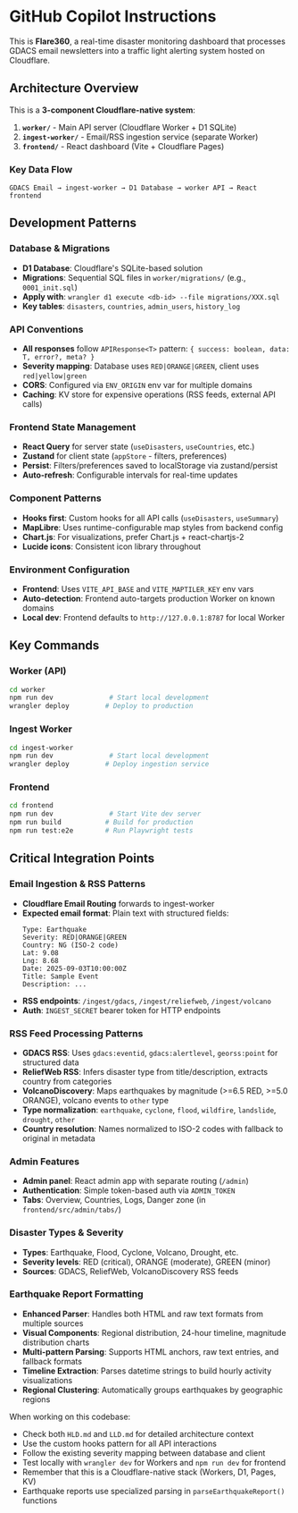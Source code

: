 # GitHub Copilot Instructions

This is **Flare360**, a real-time disaster monitoring dashboard that processes GDACS email newsletters into a traffic light alerting system hosted on Cloudflare.

## Architecture Overview

This is a **3-component Cloudflare-native system**:

1. **`worker/`** - Main API server (Cloudflare Worker + D1 SQLite)
2. **`ingest-worker/`** - Email/RSS ingestion service (separate Worker)  
3. **`frontend/`** - React dashboard (Vite + Cloudflare Pages)

### Key Data Flow
```
GDACS Email → ingest-worker → D1 Database → worker API → React frontend
```

## Development Patterns

### Database & Migrations
- **D1 Database**: Cloudflare's SQLite-based solution
- **Migrations**: Sequential SQL files in `worker/migrations/` (e.g., `0001_init.sql`)
- **Apply with**: `wrangler d1 execute <db-id> --file migrations/XXX.sql`
- **Key tables**: `disasters`, `countries`, `admin_users`, `history_log`

### API Conventions
- **All responses** follow `APIResponse<T>` pattern: `{ success: boolean, data: T, error?, meta? }`
- **Severity mapping**: Database uses `RED|ORANGE|GREEN`, client uses `red|yellow|green`
- **CORS**: Configured via `ENV_ORIGIN` env var for multiple domains
- **Caching**: KV store for expensive operations (RSS feeds, external API calls)

### Frontend State Management
- **React Query** for server state (`useDisasters`, `useCountries`, etc.)
- **Zustand** for client state (`appStore` - filters, preferences)
- **Persist**: Filters/preferences saved to localStorage via zustand/persist
- **Auto-refresh**: Configurable intervals for real-time updates

### Component Patterns
- **Hooks first**: Custom hooks for all API calls (`useDisasters`, `useSummary`)
- **MapLibre**: Uses runtime-configurable map styles from backend config
- **Chart.js**: For visualizations, prefer Chart.js + react-chartjs-2
- **Lucide icons**: Consistent icon library throughout

### Environment Configuration
- **Frontend**: Uses `VITE_API_BASE` and `VITE_MAPTILER_KEY` env vars
- **Auto-detection**: Frontend auto-targets production Worker on known domains
- **Local dev**: Frontend defaults to `http://127.0.0.1:8787` for local Worker

## Key Commands

### Worker (API)
```bash
cd worker
npm run dev              # Start local development
wrangler deploy         # Deploy to production
```

### Ingest Worker
```bash  
cd ingest-worker
npm run dev              # Start local development
wrangler deploy         # Deploy ingestion service
```

### Frontend
```bash
cd frontend  
npm run dev              # Start Vite dev server
npm run build           # Build for production
npm run test:e2e        # Run Playwright tests
```

## Critical Integration Points

### Email Ingestion & RSS Patterns
- **Cloudflare Email Routing** forwards to ingest-worker
- **Expected email format**: Plain text with structured fields:
  ```
  Type: Earthquake
  Severity: RED|ORANGE|GREEN
  Country: NG (ISO-2 code)
  Lat: 9.08
  Lng: 8.68
  Date: 2025-09-03T10:00:00Z
  Title: Sample Event
  Description: ...
  ```
- **RSS endpoints**: `/ingest/gdacs`, `/ingest/reliefweb`, `/ingest/volcano`
- **Auth**: `INGEST_SECRET` bearer token for HTTP endpoints

### RSS Feed Processing Patterns
- **GDACS RSS**: Uses `gdacs:eventid`, `gdacs:alertlevel`, `georss:point` for structured data
- **ReliefWeb RSS**: Infers disaster type from title/description, extracts country from categories
- **VolcanoDiscovery**: Maps earthquakes by magnitude (>=6.5 RED, >=5.0 ORANGE), volcano events to `other` type
- **Type normalization**: `earthquake`, `cyclone`, `flood`, `wildfire`, `landslide`, `drought`, `other`
- **Country resolution**: Names normalized to ISO-2 codes with fallback to original in metadata

### Admin Features
- **Admin panel**: React admin app with separate routing (`/admin`)
- **Authentication**: Simple token-based auth via `ADMIN_TOKEN`
- **Tabs**: Overview, Countries, Logs, Danger zone (in `frontend/src/admin/tabs/`)

### Disaster Types & Severity
- **Types**: Earthquake, Flood, Cyclone, Volcano, Drought, etc.
- **Severity levels**: RED (critical), ORANGE (moderate), GREEN (minor)
- **Sources**: GDACS, ReliefWeb, VolcanoDiscovery RSS feeds

### Earthquake Report Formatting
- **Enhanced Parser**: Handles both HTML and raw text formats from multiple sources
- **Visual Components**: Regional distribution, 24-hour timeline, magnitude distribution charts
- **Multi-pattern Parsing**: Supports HTML anchors, raw text entries, and fallback formats
- **Timeline Extraction**: Parses datetime strings to build hourly activity visualizations
- **Regional Clustering**: Automatically groups earthquakes by geographic regions

When working on this codebase:
- Check both `HLD.md` and `LLD.md` for detailed architecture context
- Use the custom hooks pattern for all API interactions
- Follow the existing severity mapping between database and client
- Test locally with `wrangler dev` for Workers and `npm run dev` for frontend
- Remember that this is a Cloudflare-native stack (Workers, D1, Pages, KV)
- Earthquake reports use specialized parsing in `parseEarthquakeReport()` functions